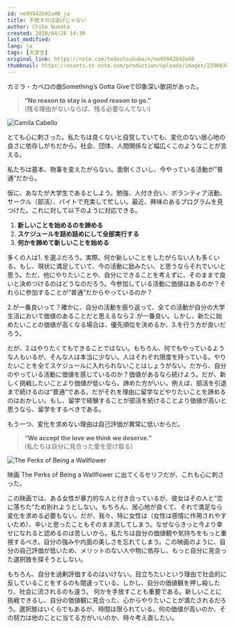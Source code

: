 ```yaml
---
id: ne95942b92a40_ja
title: 手放すのは逃げじゃない
author: Chiho Numata
created: 2020/04/26 14:30
last_modified: 
lang: ja
tags: [大学生]
original_link: https://note.com/tedxutsukuba/n/ne95942b92a40
thumbnail: https://assets.st-note.com/production/uploads/images/23960305/rectangle_large_type_2_ba37ee51c39c3fe788ae1909b698b094.jpg
---
```


カミラ・カベロの曲Something’s Gotta Giveで印象深い歌詞があった。

> **“No reason to stay is a good reason to go.”**  
> (残る理由がないならば、残る必要なんてない)

![Camila Cabello](https://assets.st-note.com/production/uploads/images/23876417/picture_pc_27351a20d594bb19dc91df8e59ed6de7.jpg)

とても心に刺さった。私たちは良くないと自覚していても、変化のない居心地の良さに依存しがちだから。社会、団体、人間関係など幅広くこのようなことが言える。

私たちは基本、物事を変えたがらない。面倒くさいし、今やっている活動が”普通”だから。

仮に、あなたが大学生であるとしよう。勉強、人付き合い、ボランティア活動、サークル（部活）、バイトで充実して忙しい。最近、興味のあるプログラムを見つけた。これに対して以下のように対応できる。


1. **新しいことを始めるのを諦める**
2. **スケジュールを詰め詰めにして全部実行する**
3. **何かを諦めて新しいことを始める**


多くの人は1. を選ぶだろう。実際、何か新しいことをしたがらない人も多くいる。もし、現状に満足していて、今の活動に励みたい、と思うならそれでいいと思う。ただ、他にやりたいことや、自分にできることを考えずに、そのままで良いと決めつけるのはどうなのだろう。今参加している活動に価値はあるのか？それらに参加することが”普通”だからやっているのか？


2.が一番良いって？確かに、自分の活動を振り返って、全ての活動が自分の大学生活において価値のあることだと思えるなら２.が一番良い。しかし、新たに始めたいことの価値が高くなる場合は、優先順位を決めるか、3.を行う方が良いだろう。

だが、2.はやりたくてもできることではない。もちろん、何でもやっているような人もいるが、そんな人は本当に少ない。人はそれぞれ限度を持っている。やりたいことを全てスケジュールに入れられないことはしょうがない。だから、自分のやっている活動に価値を感じているのか？価値があるなら続けよう。だが、新しく挑戦したいことより価値が低いなら、諦めた方がいい。例えば、部活を引退まで続けるのは“普通”である。だがそれを理由に留学などやりたいことを諦めるのはおかしい。もし、留学で経験することが部活を続けることより価値が高いと思うなら、留学をするべきである。


もう一つ、変化を求めない理由は自己評価が異常に低いからだ。


> **“We accept the love we think we deserve.”**  
> (私たちは自分に見合った愛を受け取る)

![The Perks of Being a Wallflower](https://assets.st-note.com/production/uploads/images/23876431/picture_pc_f345fb4acb47e3da1f0598083975a663.jpg?width=800)

映画 The Perks of Being a Wallflower に出てくるセリフだが、これも心に刺さった。

この映画では、ある女性が暴力的な人と付き合っているが、彼女はその人と”恋に落ちた“ため別れようとしない。もちろん、居心地が良くて、それで満足なら変化を求める必要もない。だが、我々、特に女性は（女性は感情に作用されやすいため）、辛いと思ったこともそのまま流してしまう。なぜならきっと今より幸せになれると認めるのは苦しいから。私たちは自分の価値観や気持ちをもっと重視するべき。自分の強みや内面の美しさを忘れてしまう。この映画のように、自分の自己評価が低いため、メリットのない人や物に依存し、もっと自分に見合った選択肢を探そうとしない。

もちろん、自分を過剰評価するのはいけない。目立ちたいという理由で社会的に反していることをするのも間違っている。しかし、自分の価値観を押し殺したり、社会に流されるのも違う。
何かを手放すことも重要である。新しいことに挑戦できるし、自分の価値観に見合った、心からやりたいことが満たされるだろう。選択肢はいくらでもあるが、時間は限られている。何の価値が高いのか、その努力は他のことに当てる方がいいのか、時々考え直したい。